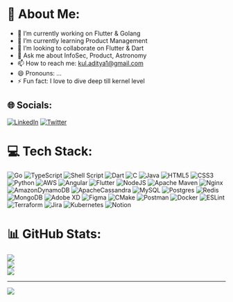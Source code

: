 # 💫 About Me:

- 🔭 I’m currently working on Flutter & Golang
- 🌱 I’m currently learning Product Management
- 👯 I’m looking to collaborate on Flutter & Dart
- 💬 Ask me about InfoSec, Product, Astronomy
- 📫 How to reach me: kul.aditya1@gmail.com
- 😄 Pronouns: ...
- ⚡ Fun fact: I love to dive deep till kernel level

## 🌐 Socials:
[![LinkedIn](https://img.shields.io/badge/LinkedIn-%230077B5.svg?logo=linkedin&logoColor=white)](https://linkedin.com/in/botaditya) [![Twitter](https://img.shields.io/badge/Twitter-%231DA1F2.svg?logo=Twitter&logoColor=white)](https://twitter.com/masalachaha) 

# 💻 Tech Stack:
![Go](https://img.shields.io/badge/go-%2300ADD8.svg?style=flat-square&logo=go&logoColor=white) ![TypeScript](https://img.shields.io/badge/typescript-%23007ACC.svg?style=flat-square&logo=typescript&logoColor=white) ![Shell Script](https://img.shields.io/badge/shell_script-%23121011.svg?style=flat-square&logo=gnu-bash&logoColor=white) ![Dart](https://img.shields.io/badge/dart-%230175C2.svg?style=flat-square&logo=dart&logoColor=white) ![C](https://img.shields.io/badge/c-%2300599C.svg?style=flat-square&logo=c&logoColor=white) ![Java](https://img.shields.io/badge/java-%23ED8B00.svg?style=flat-square&logo=java&logoColor=white) ![HTML5](https://img.shields.io/badge/html5-%23E34F26.svg?style=flat-square&logo=html5&logoColor=white) ![CSS3](https://img.shields.io/badge/css3-%231572B6.svg?style=flat-square&logo=css3&logoColor=white) ![Python](https://img.shields.io/badge/python-3670A0?style=flat-square&logo=python&logoColor=ffdd54) ![AWS](https://img.shields.io/badge/AWS-%23FF9900.svg?style=flat-square&logo=amazon-aws&logoColor=white) ![Angular](https://img.shields.io/badge/angular-%23DD0031.svg?style=flat-square&logo=angular&logoColor=white) ![Flutter](https://img.shields.io/badge/Flutter-%2302569B.svg?style=flat-square&logo=Flutter&logoColor=white) ![NodeJS](https://img.shields.io/badge/node.js-6DA55F?style=flat-square&logo=node.js&logoColor=white) ![Apache Maven](https://img.shields.io/badge/Apache%20Maven-C71A36?style=flat-square&logo=Apache%20Maven&logoColor=white) ![Nginx](https://img.shields.io/badge/nginx-%23009639.svg?style=flat-square&logo=nginx&logoColor=white) ![AmazonDynamoDB](https://img.shields.io/badge/Amazon%20DynamoDB-4053D6?style=flat-square&logo=Amazon%20DynamoDB&logoColor=white) ![ApacheCassandra](https://img.shields.io/badge/cassandra-%231287B1.svg?style=flat-square&logo=apache-cassandra&logoColor=white) ![MySQL](https://img.shields.io/badge/mysql-%2300f.svg?style=flat-square&logo=mysql&logoColor=white) ![Postgres](https://img.shields.io/badge/postgres-%23316192.svg?style=flat-square&logo=postgresql&logoColor=white) ![Redis](https://img.shields.io/badge/redis-%23DD0031.svg?style=flat-square&logo=redis&logoColor=white) ![MongoDB](https://img.shields.io/badge/MongoDB-%234ea94b.svg?style=flat-square&logo=mongodb&logoColor=white) ![Adobe XD](https://img.shields.io/badge/Adobe%20XD-470137?style=flat-square&logo=Adobe%20XD&logoColor=#FF61F6) 	![Figma](https://img.shields.io/badge/figma-%23F24E1E.svg?style=flat-square&logo=figma&logoColor=white) ![CMake](https://img.shields.io/badge/CMake-%23008FBA.svg?style=flat-square&logo=cmake&logoColor=white) ![Postman](https://img.shields.io/badge/Postman-FF6C37?style=flat-square&logo=postman&logoColor=white) ![Docker](https://img.shields.io/badge/docker-%230db7ed.svg?style=flat-square&logo=docker&logoColor=white) ![ESLint](https://img.shields.io/badge/ESLint-4B3263?style=flat-square&logo=eslint&logoColor=white) ![Terraform](https://img.shields.io/badge/terraform-%235835CC.svg?style=flat-square&logo=terraform&logoColor=white) ![Jira](https://img.shields.io/badge/jira-%230A0FFF.svg?style=flat-square&logo=jira&logoColor=white) ![Kubernetes](https://img.shields.io/badge/kubernetes-%23326ce5.svg?style=flat-square&logo=kubernetes&logoColor=white) ![Notion](https://img.shields.io/badge/Notion-%23000000.svg?style=flat-square&logo=notion&logoColor=white)
# 📊 GitHub Stats:
![](https://github-readme-stats.vercel.app/api?username=botaditya&theme=default&hide_border=false&include_all_commits=true&count_private=true)<br/>
![](https://github-readme-streak-stats.herokuapp.com/?user=botaditya&theme=default&hide_border=false)<br/>
![](https://github-readme-stats.vercel.app/api/top-langs/?username=botaditya&theme=default&hide_border=false&include_all_commits=true&count_private=true&layout=compact)

---
[![](https://visitcount.itsvg.in/api?id=botaditya&icon=9&color=7)](https://visitcount.itsvg.in)
